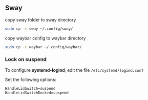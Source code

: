 ## Sway

copy sway folder to sway directory
```bash
sudo cp -r sway ~/.config/sway/
```
 copy waybar config to waybar directory
```bash
sudo cp -r waybar ~/.config/waybar/
```

### Lock on suspend 

To configure **systemd-logind**, edit the file `/etc/systemd/logind.conf`

Set the following options:

```
HandleLidSwitch=suspend
HandleLidSwitchDocked=suspend
```

